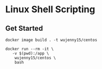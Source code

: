 # Linux Shell Scripting
## Get Started
```
docker image build . -t wujenny15/centos 

docker run --rm -it \
   -v $(pwd):/app \
    wujenny15/centos \
    bash
```

